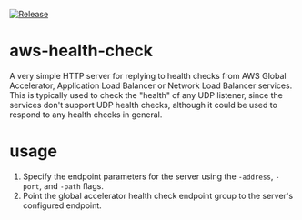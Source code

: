 [![Release](https://github.com/looterz/aws-health-check/actions/workflows/release.yml/badge.svg?branch=main)](https://github.com/looterz/aws-health-check/releases)

# aws-health-check

A very simple HTTP server for replying to health checks from AWS Global Accelerator, Application Load Balancer or Network Load Balancer services. This is typically used to check the "health" of any UDP listener, since the services don't support UDP health checks, although it could be used to respond to any health checks in general.

# usage

1) Specify the endpoint parameters for the server using the `-address`, `-port`,  and `-path` flags.
2) Point the global accelerator health check endpoint group to the server's configured endpoint.
